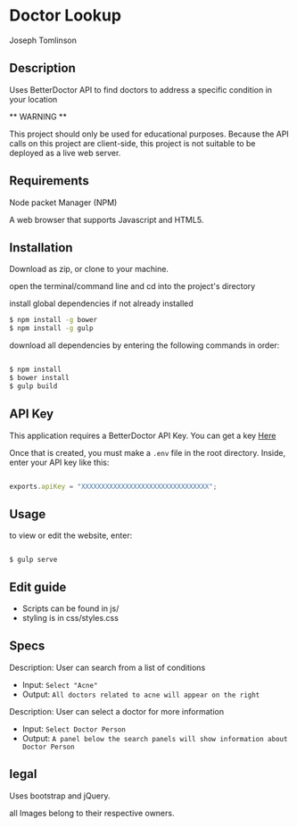 # Doctor Lookup
Joseph Tomlinson

## Description
Uses BetterDoctor API to find doctors to address a specific condition in your location

** WARNING **

This project should only be used for educational purposes.
Because the API calls on this project are client-side, this project is not suitable to be deployed as a live web server.

## Requirements
Node packet Manager (NPM)

A web browser that supports Javascript and HTML5.

## Installation
Download as zip, or clone to your machine.

open the terminal/command line and cd into the project's directory

install global dependencies if not already installed
```bash
$ npm install -g bower
$ npm install -g gulp
```

download all dependencies by entering the following commands in order:
```bash

$ npm install
$ bower install
$ gulp build
```
## API Key
This application requires a BetterDoctor API Key.
You can get a key [Here](https://developer.betterdoctor.com)

Once that is created, you must make a `.env` file in the root directory.
Inside, enter your API key like this:
``` Javascript

exports.apiKey = "XXXXXXXXXXXXXXXXXXXXXXXXXXXXXXXX";
```

## Usage
to view or edit the website, enter:

```

$ gulp serve
```


## Edit guide
* Scripts can be found in js/
* styling is in css/styles.css

## Specs

Description: User can search from a list of conditions
* Input: `Select "Acne"`
* Output: `All doctors related to acne will appear on the right`

Description: User can select a doctor for more information
* Input: `Select Doctor Person`
* Output: `A panel below the search panels will show information about Doctor Person`


## legal
Uses bootstrap and jQuery.

all Images belong to their respective owners.
